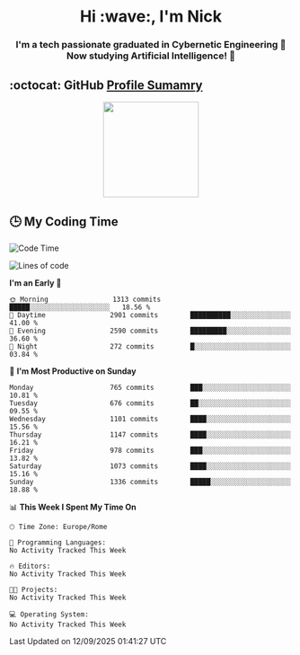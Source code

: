 <h1 align="center">Hi :wave:, I'm Nick</h1>

<h3 align="center">I'm a tech passionate graduated in Cybernetic Engineering 🤖<br>
Now studying Artificial Intelligence! 🧠</h3>


## :octocat: GitHub <a href="https://github.com/vn7n24fzkq/github-profile-summary-cards">Profile Sumamry</a>

<p align="center">
   <img style="height:170px;display:inline-block"  src="http://github-profile-summary-cards.vercel.app/api/cards/profile-details?username=CodeClimberNT&theme=github_dark" />
<!--    <img style="height:170px;display:inline-block"  src="http://github-profile-summary-cards.vercel.app/api/cards/repos-per-language?username=CodeClimberNT&theme=github_dark&exclude=" /> -->
</p>

 ## :clock3: My Coding Time 
 
<!--START_SECTION:waka-->
![Code Time](http://img.shields.io/badge/Code%20Time-770%20hrs-blue)

![Lines of code](https://img.shields.io/badge/From%20Hello%20World%20I%27ve%20Written-8.6%20million%20lines%20of%20code-blue)

**I'm an Early 🐤** 

```text
🌞 Morning                1313 commits        █████░░░░░░░░░░░░░░░░░░░░   18.56 % 
🌆 Daytime                2901 commits        ██████████░░░░░░░░░░░░░░░   41.00 % 
🌃 Evening                2590 commits        █████████░░░░░░░░░░░░░░░░   36.60 % 
🌙 Night                  272 commits         █░░░░░░░░░░░░░░░░░░░░░░░░   03.84 % 
```
📅 **I'm Most Productive on Sunday** 

```text
Monday                   765 commits         ███░░░░░░░░░░░░░░░░░░░░░░   10.81 % 
Tuesday                  676 commits         ██░░░░░░░░░░░░░░░░░░░░░░░   09.55 % 
Wednesday                1101 commits        ████░░░░░░░░░░░░░░░░░░░░░   15.56 % 
Thursday                 1147 commits        ████░░░░░░░░░░░░░░░░░░░░░   16.21 % 
Friday                   978 commits         ███░░░░░░░░░░░░░░░░░░░░░░   13.82 % 
Saturday                 1073 commits        ████░░░░░░░░░░░░░░░░░░░░░   15.16 % 
Sunday                   1336 commits        █████░░░░░░░░░░░░░░░░░░░░   18.88 % 
```


📊 **This Week I Spent My Time On** 

```text
🕑︎ Time Zone: Europe/Rome

💬 Programming Languages: 
No Activity Tracked This Week

🔥 Editors: 
No Activity Tracked This Week

🐱‍💻 Projects: 
No Activity Tracked This Week

💻 Operating System: 
No Activity Tracked This Week
```


 Last Updated on 12/09/2025 01:41:27 UTC
<!--END_SECTION:waka-->

